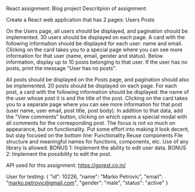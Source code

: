 React assignment: Blog project
Descritpion of assignment:

Create a React web application that has 2 pages:
Users Posts

On the Users page, all users should be displayed, and pagination should be implemented. 30 users should be displayed on each page. A card with the following information should be displayed for each user: name and email. Clicking on the card takes you to a special page where you can see more information for that user (name, email, gender and status). Below information, display up to 10 posts belonging to that user. If the user has no posts, print the message "User has no posts".

All posts should be displayed on the Posts page, and pagination should also be implemented. 20 posts should be displayed on each page. For each post, a card with the following information should be displayed: the name of the user whose post it is and the title of the post. Clicking on the card takes you to a separate page where you can see more information for that post (user name, user email, post title, post body). In addition to that data, add the "View comments" button, clicking on which opens a special modal with all comments for the corresponding post. The focus is not so much on appearance, but on functionality. Put some effort into making it look decent, but stay focused on the bottom line: Functionality Reuse components File structure and meaningful names for functions, components, etc. Use of any library is allowed.
BONUS 1: Implement the ability to edit user data. BONUS 2: Implement the possibility to edit the post.

API used for this assignment: https://gorest.co.in/

User for testing:
{
"id": 10226,
"name": "Marko Petrovic",
"email": "marko.petrovic@gmail.com",
"gender": "male",
"status": "active"
}
